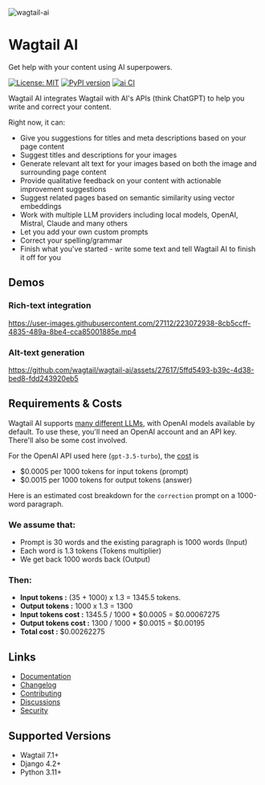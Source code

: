 ![wagtail-ai](https://user-images.githubusercontent.com/27112/223072917-8354f8f2-b687-44dd-9db7-33f2cc340233.png)

# Wagtail AI

Get help with your content using AI superpowers.

[![License: MIT](https://img.shields.io/badge/License-MIT-yellow.svg)](https://opensource.org/licenses/MIT)
[![PyPI version](https://badge.fury.io/py/wagtail-ai.svg)](https://badge.fury.io/py/wagtail-ai)
[![ai CI](https://github.com/wagtail/wagtail-ai/actions/workflows/test.yml/badge.svg)](https://github.com/wagtail/wagtail-ai/actions/workflows/test.yml)

Wagtail AI integrates Wagtail with AI's APIs (think ChatGPT) to help you write and correct your content.

Right now, it can:

* Give you suggestions for titles and meta descriptions based on your page content
* Suggest titles and descriptions for your images
* Generate relevant alt text for your images based on both the image and surrounding page content
* Provide qualitative feedback on your content with actionable improvement suggestions
* Suggest related pages based on semantic similarity using vector embeddings
* Work with multiple LLM providers including local models, OpenAI, Mistral, Claude and many others
* Let you add your own custom prompts
* Correct your spelling/grammar
* Finish what you've started - write some text and tell Wagtail AI to finish it off for you

## Demos

### Rich-text integration

https://user-images.githubusercontent.com/27112/223072938-8cb5ccff-4835-489a-8be4-cca85001885e.mp4

### Alt-text generation

https://github.com/wagtail/wagtail-ai/assets/27617/5ffd5493-b39c-4d38-bed8-fdd243920eb5

## Requirements & Costs

Wagtail AI supports [many different LLMs](https://wagtail-ai.readthedocs.io/latest/ai-providers/), with OpenAI models
available by default. To use these, you'll need an OpenAI account and an API key. There'll also be some cost involved.

For the OpenAI API used here (`gpt-3.5-turbo`), the [cost](https://openai.com/pricing) is

- $0.0005 per 1000 tokens for input tokens (prompt)
- $0.0015 per 1000 tokens for output tokens (answer)

Here is an estimated cost breakdown for the `correction` prompt on a 1000-word paragraph.

### We assume that:

- Prompt is 30 words and the existing paragraph is 1000 words (Input)
- Each word is 1.3 tokens (Tokens multiplier)
- We get back 1000 words back (Output)

### Then:

- **Input tokens :** (35 + 1000) x 1.3 = 1345.5 tokens.
- **Output tokens :** 1000 x 1.3 = 1300
- **Input tokens cost :** 1345.5 / 1000 * $0.0005 = $0.00067275
- **Output tokens cost :** 1300 / 1000 * $0.0015 = $0.00195
- **Total cost :** $0.00262275

## Links

- [Documentation](https://wagtail-ai.readthedocs.io/)
- [Changelog](https://github.com/wagtail/wagtail-ai/blob/main/CHANGELOG.md)
- [Contributing](https://wagtail-ai.readthedocs.io/latest/contributing/)
- [Discussions](https://github.com/wagtail/wagtail-ai/discussions)
- [Security](https://github.com/wagtail/wagtail-ai/security)

## Supported Versions

* Wagtail 7.1+
* Django 4.2+
* Python 3.11+
